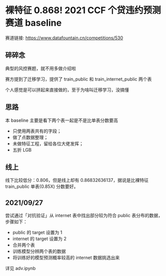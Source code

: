 # 裸特征 0.868! 2021 CCF 个贷违约预测赛道 baseline

赛道链接: https://www.datafountain.cn/competitions/530

## 碎碎念

典型的风控赛题，就不用多做介绍啦

赛方提到了迁移学习，提供了 train_public 和 train_internet_public 两个表

个人感觉是可以拼起来直接做的，至于为啥叫迁移学习，没搞懂

## 思路

本 baseline 主要是看下两个表一起是不是比单表分数要高

- 只使用两表共有的字段；
- 做了点数据整理；
- 未做特征工程，留给各位大佬发挥；
- 五折 LGB

## 线上

线下比较低分：0.806，但是线上却有 0.86832636137，据说是比裸特征 train_public 单表(0.85X) 分数要好。

## 2021/09/27

尝试通过「对抗验证」从 internet 表中找出部分较为符合 public 表分布的数据，步骤如下：

- public 的 target 设置为 1
- internet 的 target 设置为 2
- 合并两个表
- 训练模型分辨两个表的数据
- 将训练好的模型预测概率较高的 internet 数据挑选出来

详见 adv.ipynb
